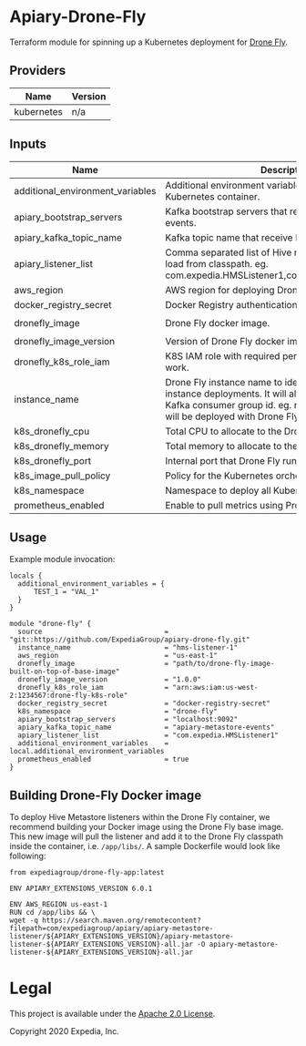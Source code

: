 # Apiary-Drone-Fly
Terraform module for spinning up a Kubernetes deployment for [Drone Fly](https://github.com/ExpediaGroup/drone-fly).

## Providers

| Name | Version |
|------|---------|
| kubernetes | n/a |

## Inputs

| Name | Description | Type | Default | Required |
|------|-------------|------|---------|:--------:|
| additional\_environment\_variables | Additional environment variables to be set in the Kubernetes container. | `map(any)` | `{}` | no |
| apiary\_bootstrap\_servers | Kafka bootstrap servers that receive Hive metastore events. | `string` | n/a | yes |
| apiary\_kafka\_topic\_name | Kafka topic name that receive Hive metastore events. | `string` | n/a | yes |
| apiary\_listener\_list | Comma separated list of Hive metastore listeners to load from classpath. eg. com.expedia.HMSListener1,com.expedia.HMSListener2. | `string` | `""` | no |
| aws\_region | AWS region for deploying Drone Fly. | `string` | `"us-east-1"` | no |
| docker\_registry\_secret | Docker Registry authentication K8s secret name. | `string` | n/a | yes |
| dronefly\_image | Drone Fly docker image. | `string` | `"expediagroup/drone-fly-app"` | no |
| dronefly\_image\_version | Version of Drone Fly docker image. | `string` | `"latest"` | no |
| dronefly\_k8s\_role\_iam | K8S IAM role with required permissions for listener to work. | `string` | `""` | no |
| instance\_name | Drone Fly instance name to identify resources in multi-instance deployments. It will also be used to assign Kafka consumer group id. eg. name of the listener which will be deployed with Drone Fly. | `string` | n/a | yes |
| k8s\_dronefly\_cpu | Total CPU to allocate to the Drone Fly pod. | `string` | `"500m"` | no |
| k8s\_dronefly\_memory | Total memory to allocate to the Drone Fly pod. | `string` | `"2Gi"` | no |
| k8s\_dronefly\_port | Internal port that Drone Fly runs on. | `number` | `8008` | no |
| k8s\_image\_pull\_policy | Policy for the Kubernetes orchestrator to pull images. | `string` | `"IfNotPresent"` | no |
| k8s\_namespace | Namespace to deploy all Kubernetes resources to. | `string` | `"dronefly"` | no |
| prometheus\_enabled | Enable to pull metrics using Prometheus - true or false. | `bool` | `false` | no |

## Usage

Example module invocation:

```
locals {
  additional_environment_variables = {
      TEST_1 = "VAL_1"
  }
}

module "drone-fly" {
  source                              = "git::https://github.com/ExpediaGroup/apiary-drone-fly.git"
  instance_name                       = "hms-listener-1"
  aws_region                          = "us-east-1"
  dronefly_image                      = "path/to/drone-fly-image-built-on-top-of-base-image"
  dronefly_image_version              = "1.0.0"
  dronefly_k8s_role_iam               = "arn:aws:iam:us-west-2:1234567:drone-fly-k8s-role"
  docker_registry_secret              = "docker-registry-secret"
  k8s_namespace                       = "drone-fly"
  apiary_bootstrap_servers            = "localhost:9092"
  apiary_kafka_topic_name             = "apiary-metastore-events"
  apiary_listener_list                = "com.expedia.HMSListener1"
  additional_environment_variables    = local.additional_environment_variables
  prometheus_enabled                  = true
}

```

## Building Drone-Fly Docker image

To deploy Hive Metastore listeners within the Drone Fly container, we recommend building your Docker image using the Drone Fly base image. This new image will pull the listener and add it to the Drone Fly classpath inside the container, i.e. `/app/libs/`. A sample Dockerfile would look like following:

```
from expediagroup/drone-fly-app:latest

ENV APIARY_EXTENSIONS_VERSION 6.0.1

ENV AWS_REGION us-east-1
RUN cd /app/libs && \
wget -q https://search.maven.org/remotecontent?filepath=com/expediagroup/apiary/apiary-metastore-listener/${APIARY_EXTENSIONS_VERSION}/apiary-metastore-listener-${APIARY_EXTENSIONS_VERSION}-all.jar -O apiary-metastore-listener-${APIARY_EXTENSIONS_VERSION}-all.jar
```

# Legal
This project is available under the [Apache 2.0 License](http://www.apache.org/licenses/LICENSE-2.0.html).

Copyright 2020 Expedia, Inc.
